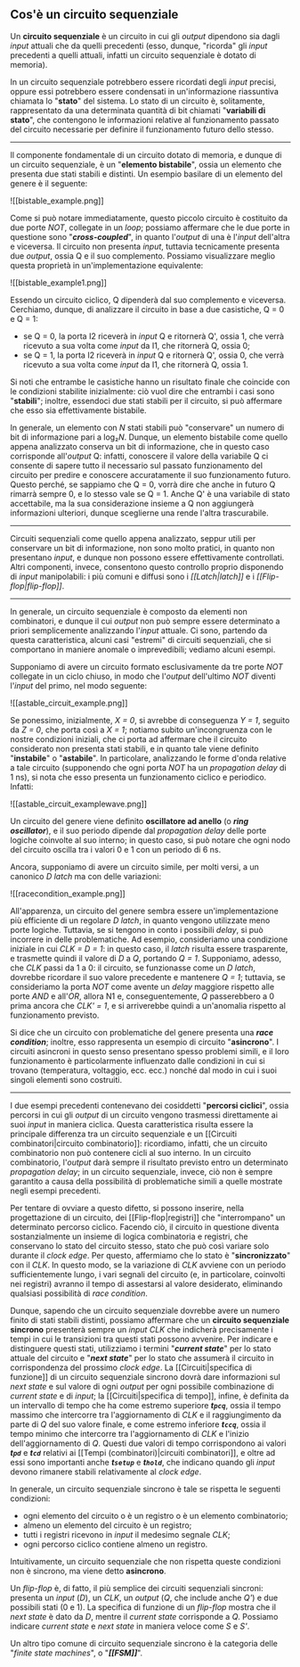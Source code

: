 ## Cos'è un circuito sequenziale

Un **circuito sequenziale** è un circuito in cui gli *output* dipendono sia dagli *input* attuali che da quelli precedenti (esso, dunque, "ricorda" gli *input* precedenti a quelli attuali, infatti un circuito sequenziale è dotato di memoria).

In un circuito sequenziale potrebbero essere ricordati degli *input* precisi, oppure essi potrebbero essere condensati in un'informazione riassuntiva chiamata lo "**stato**" del sistema. Lo stato di un circuito è, solitamente, rappresentato da una determinata quantità di bit chiamati "**variabili di stato**", che contengono le informazioni relative al funzionamento passato del circuito necessarie per definire il funzionamento futuro dello stesso.
___
Il componente fondamentale di un circuito dotato di memoria, e dunque di un circuito sequenziale, è un "**elemento bistabile**", ossia un elemento che presenta due stati stabili e distinti. Un esempio basilare di un elemento del genere è il seguente:

![[bistable_example.png]]

Come si può notare immediatamente, questo piccolo circuito è costituito da due porte *NOT*, collegate in un *loop*; possiamo affermare che le due porte in questione sono "***cross-coupled***", in quanto l'*output* di una è l'*input* dell'altra e viceversa. Il circuito non presenta *input*, tuttavia tecnicamente presenta due *output*, ossia Q e il suo complemento. Possiamo visualizzare meglio questa proprietà in un'implementazione equivalente:

![[bistable_example1.png]]

Essendo un circuito ciclico, Q dipenderà dal suo complemento e viceversa. Cerchiamo, dunque, di analizzare il circuito in base a due casistiche, Q = 0 e Q = 1:
- se Q = 0, la porta I2 riceverà in *input* Q e ritornerà Q', ossia 1, che verrà ricevuto a sua volta come *input* da I1, che ritornerà Q, ossia 0;
- se Q = 1, la porta I2 riceverà in *input* Q e ritornerà Q', ossia 0, che verrà ricevuto a sua volta come *input* da I1, che ritornerà Q, ossia 1.

Si noti che entrambe le casistiche hanno un risultato finale che coincide con le condizioni stabilite inizialmente: ciò vuol dire che entrambi i casi sono "**stabili**"; inoltre, essendoci due stati stabili per il circuito, si può affermare che esso sia effettivamente bistabile.

In generale, un elemento con *N* stati stabili può "conservare" un numero di bit di informazione pari a log₂*N*. Dunque, un elemento bistabile come quello appena analizzato conserva un bit di informazione, che in questo caso corrisponde all'*output* Q: infatti, conoscere il valore della variabile Q ci consente di sapere tutto il necessario sul passato funzionamento del circuito per predire e conoscere accuratamente il suo funzionamento futuro. Questo perché, se sappiamo che Q = 0, vorrà dire che anche in futuro Q rimarrà sempre 0, e lo stesso vale se Q = 1. Anche Q' è una variabile di stato accettabile, ma la sua considerazione insieme a Q non aggiungerà informazioni ulteriori, dunque sceglierne una rende l'altra trascurabile.
___
Circuiti sequenziali come quello appena analizzato, seppur utili per conservare un bit di informazione, non sono molto pratici, in quanto non presentano *input*, e dunque non possono essere effettivamente controllati. Altri componenti, invece, consentono questo controllo proprio disponendo di *input* manipolabili: i più comuni e diffusi sono i *[[Latch|latch]]* e i *[[Flip-flop|flip-flop]]*.
___
In generale, un circuito sequenziale è composto da elementi non combinatori, e dunque il cui *output* non può sempre essere determinato a priori semplicemente analizzando l'*input* attuale. Ci sono, partendo da questa caratteristica, alcuni casi "estremi" di circuiti sequenziali, che si comportano in maniere anomale o imprevedibili; vediamo alcuni esempi.

Supponiamo di avere un circuito formato esclusivamente da tre porte *NOT* collegate in un ciclo chiuso, in modo che l'*output* dell'ultimo *NOT* diventi l'*input* del primo, nel modo seguente:

![[astable_circuit_example.png]]

Se ponessimo, inizialmente, *X = 0*, si avrebbe di conseguenza *Y = 1*, seguito da *Z = 0*, che porta così a *X = 1*; notiamo subito un'incongruenza con le nostre condizioni iniziali, che ci porta ad affermare che il circuito considerato non presenta stati stabili, e in quanto tale viene definito "**instabile**" o "**astabile**". In particolare, analizzando le forme d'onda relative a tale circuito (supponendo che ogni porta *NOT* ha un *propagation delay* di 1 ns), si nota che esso presenta un funzionamento ciclico e periodico. Infatti:

![[astable_circuit_examplewave.png]]

Un circuito del genere viene definito **oscillatore ad anello** (o ***ring oscillator***), e il suo periodo dipende dal *propagation delay* delle porte logiche coinvolte al suo interno; in questo caso, si può notare che ogni nodo del circuito oscilla tra i valori 0 e 1 con un periodo di 6 ns.

Ancora, supponiamo di avere un circuito simile, per molti versi, a un canonico *D latch* ma con delle variazioni:

![[racecondition_example.png]]

All'apparenza, un circuito del genere sembra essere un'implementazione più efficiente di un regolare *D latch*, in quanto vengono utilizzate meno porte logiche. Tuttavia, se si tengono in conto i possibili *delay*, si può incorrere in delle problematiche. Ad esempio, consideriamo una condizione iniziale in cui *CLK = D = 1*: in questo caso, il *latch* risulta essere trasparente, e trasmette quindi il valore di *D* a *Q*, portando *Q = 1*. Supponiamo, adesso, che *CLK* passi da 1 a 0: il circuito, se funzionasse come un *D latch*, dovrebbe ricordare il suo valore precedente e mantenere *Q = 1*; tuttavia, se consideriamo la porta *NOT* come avente un *delay* maggiore rispetto alle porte *AND* e all'*OR*, allora N1 e, conseguentemente, *Q* passerebbero a 0 prima ancora che *CLK' = 1*, e si arriverebbe quindi a un'anomalia rispetto al funzionamento previsto.

Si dice che un circuito con problematiche del genere presenta una ***race condition***; inoltre, esso rappresenta un esempio di circuito "**asincrono**". I circuiti asincroni in questo senso presentano spesso problemi simili, e il loro funzionamento è particolarmente influenzato dalle condizioni in cui si trovano (temperatura, voltaggio, ecc. ecc.) nonché dal modo in cui i suoi singoli elementi sono costruiti.
___
I due esempi precedenti contenevano dei cosiddetti "**percorsi ciclici**", ossia percorsi in cui gli *output* di un circuito vengono trasmessi direttamente ai suoi *input* in maniera ciclica. Questa caratteristica risulta essere la principale differenza tra un circuito sequenziale e un [[Circuiti combinatori|circuito combinatorio]]: ricordiamo, infatti, che un circuito combinatorio non può contenere cicli al suo interno. In un circuito combinatorio, l'*output* darà sempre il risultato previsto entro un determinato *propagation delay*; in un circuito sequenziale, invece, ciò non è sempre garantito a causa della possibilità di problematiche simili a quelle mostrate negli esempi precedenti.

Per tentare di ovviare a questo difetto, si possono inserire, nella progettazione di un circuito, dei [[Flip-flop|registri]] che "interrompano" un determinato percorso ciclico. Facendo ciò, il circuito in questione diventa sostanzialmente un insieme di logica combinatoria e registri, che conservano lo stato del circuito stesso, stato che può così variare solo durante il *clock edge*. Per questo, affermiamo che lo stato è "**sincronizzato**" con il *CLK*. In questo modo, se la variazione di *CLK* avviene con un periodo sufficientemente lungo, i vari segnali del circuito (e, in particolare, coinvolti nei registri) avranno il tempo di assestarsi al valore desiderato, eliminando qualsiasi possibilità di *race condition*.

Dunque, sapendo che un circuito sequenziale dovrebbe avere un numero finito di stati stabili distinti, possiamo affermare che un **circuito sequenziale sincrono** presenterà sempre un *input* *CLK* che indicherà precisamente i tempi in cui le transizioni tra questi stati possono avvenire. Per indicare e distinguere questi stati, utilizziamo i termini "***current state***" per lo stato attuale del circuito e "***next state***" per lo stato che assumerà il circuito in corrispondenza del prossimo *clock edge*. La [[Circuiti|specifica di funzione]] di un circuito sequenziale sincrono dovrà dare informazioni sul *next state* e sul valore di ogni *output* per ogni possibile combinazione di *current state* e di *input*; la [[Circuiti|specifica di tempo]], infine, è definita da un intervallo di tempo che ha come estremo superiore ***t`pcq`***, ossia il tempo  massimo che intercorre tra l'aggiornamento di *CLK* e il raggiungimento da parte di *Q* del suo valore finale, e come estremo inferiore ***t`ccq`***, ossia il tempo minimo che intercorre tra l'aggiornamento di *CLK* e l'inizio dell'aggiornamento di *Q*. Questi due valori di tempo corrispondono ai valori ***t`pd`*** e ***t`cd`*** relativi ai [[Tempi (combinatori)|circuiti combinatori]], e oltre ad essi sono importanti anche ***t`setup`*** e ***t`hold`***, che indicano quando gli *input* devono rimanere stabili relativamente al *clock edge*.

In generale, un circuito sequenziale sincrono è tale se rispetta le seguenti condizioni:
- ogni elemento del circuito o è un registro o è un elemento combinatorio;
- almeno un elemento del circuito è un registro;
- tutti i registri ricevono in *input* il medesimo segnale *CLK*;
- ogni percorso ciclico contiene almeno un registro.

Intuitivamente, un circuito sequenziale che non rispetta queste condizioni non è sincrono, ma viene detto **asincrono**.

Un *flip-flop* è, di fatto, il più semplice dei circuiti sequenziali sincroni: presenta un *input* (*D*), un *CLK*, un *output* (*Q*, che include anche *Q'*) e due possibili stati (0 e 1). La specifica di funzione di un *flip-flop* mostra che il *next state* è dato da *D*, mentre il *current state* corrisponde a *Q*. Possiamo indicare *current state* e *next state* in maniera veloce come *S* e *S'*.

Un altro tipo comune di circuito sequenziale sincrono è la categoria delle "*finite state machines*", o "***[[FSM]]***".

